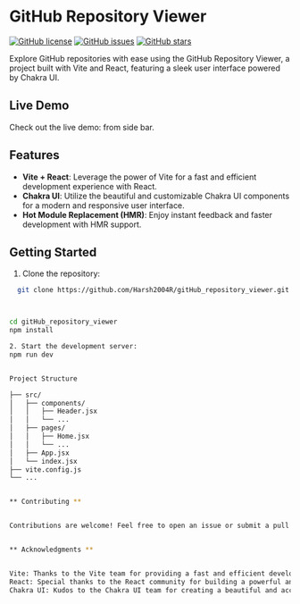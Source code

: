 # GitHub Repository Viewer

[![GitHub license](https://img.shields.io/github/license/your-username/your-repo-name)](https://github.com/Harsh2004R/gitHub_repository_viewer/blob/main/LICENSE)
[![GitHub issues](https://img.shields.io/github/issues/your-username/your-repo-name)](https://github.com/Harsh2004Re/gitHub_repository_viewer/issues)
[![GitHub stars](https://img.shields.io/github/stars/your-username/your-repo-name)](https://github.com/Harsh2004R/gitHub_repository_viewer/stargazers)

Explore GitHub repositories with ease using the GitHub Repository Viewer, a project built with Vite and React, featuring a sleek user interface powered by Chakra UI.

## Live Demo

<!-- Check out the live demo: [GitHub Repository Viewer](https://git-hub-repository-viewer-7yvulw3f2-harsh2004r.vercel.app/) -->
Check out the live demo: from side bar.
## Features

- **Vite + React**: Leverage the power of Vite for a fast and efficient development experience with React.
- **Chakra UI**: Utilize the beautiful and customizable Chakra UI components for a modern and responsive user interface.
- **Hot Module Replacement (HMR)**: Enjoy instant feedback and faster development with HMR support.

## Getting Started

1. Clone the repository:

```bash
  git clone https://github.com/Harsh2004R/gitHub_repository_viewer.git



cd gitHub_repository_viewer
npm install

2. Start the development server:
npm run dev


Project Structure

├── src/
│   ├── components/
│   │   ├── Header.jsx
│   │   └── ...
│   ├── pages/
│   │   ├── Home.jsx
│   │   └── ...
│   ├── App.jsx
│   └── index.jsx
├── vite.config.js
└── ...


** Contributing **


Contributions are welcome! Feel free to open an issue or submit a pull request.


** Acknowledgments **


Vite: Thanks to the Vite team for providing a fast and efficient development environment.
React: Special thanks to the React community for building a powerful and flexible library.
Chakra UI: Kudos to the Chakra UI team for creating a beautiful and accessible component library.